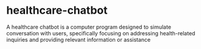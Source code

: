 # healthcare-chatbot
A healthcare chatbot is a computer program designed to simulate conversation with users, specifically focusing on addressing health-related inquiries and providing relevant information or assistance
